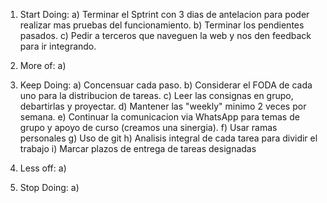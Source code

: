 1) Start Doing:
    a) Terminar el Sptrint con 3 dias de antelacion para poder realizar mas pruebas del funcionamiento.
    b) Terminar los pendientes pasados.
    c) Pedir a terceros que naveguen la web y nos den feedback para ir integrando.

2) More of:
    a)

3) Keep Doing:
    a) Concensuar cada paso.
    b) Considerar el FODA de cada uno para la distribucion de tareas.
    c) Leer las consignas en grupo, debartirlas y proyectar.
    d) Mantener las "weekly" minimo 2 veces por semana.
    e) Continuar la comunicacion via WhatsApp para temas de grupo y apoyo de curso (creamos una sinergia).
    f) Usar ramas personales
    g) Uso de git
    h) Analisis integral de cada tarea para dividir el trabajo
    i) Marcar plazos de entrega de tareas designadas

4) Less off:
    a)

5) Stop Doing:
    a)
